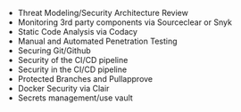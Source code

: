 -   Threat Modeling/Security Architecture Review
-   Monitoring 3rd party components via Sourceclear or Snyk
-   Static Code Analysis via Codacy
-   Manual and Automated Penetration Testing
-   Securing Git/Github
-   Security of the CI/CD pipeline
-   Security in the CI/CD pipeline
-   Protected Branches and Pullapprove
-   Docker Security via Clair
-   Secrets management/use vault

